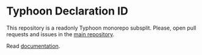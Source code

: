 # Typhoon Declaration ID

This repository is a readonly Typhoon monorepo subsplit.
Please, open pull requests and issues in the [main repository](https://github.com/typhoon-php/typhoon).

Read [documentation](https://github.com/typhoon-php/typhoon/tree/0.4.x).
